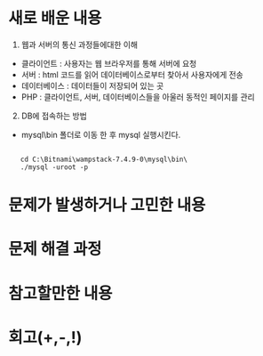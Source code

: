 # 새로 배운 내용
1. 웹과 서버의 통신 과정들에대한 이해
 - 클라이언트 : 사용자는 웹 브라우저를 통해 서버에 요청
 - 서버 : html 코드를 읽어 데이터베이스로부터 찾아서 사용자에게 전송
 - 데이터베이스 : 데이터들이 저장되어 있는 곳
 - PHP : 클라이언트, 서버, 데이터베이스들을 아울러 동적인 페이지를 관리
    
2. DB에 접속하는 방법
 - mysql\bin 폴더로 이동 한 후 mysql 실행시킨다.
 ```

    cd C:\Bitnami\wampstack-7.4.9-0\mysql\bin\
    ./mysql -uroot -p
```
    

# 문제가 발생하거나 고민한 내용 

# 문제 해결 과정

# 참고할만한 내용

# 회고(+,-,!)

